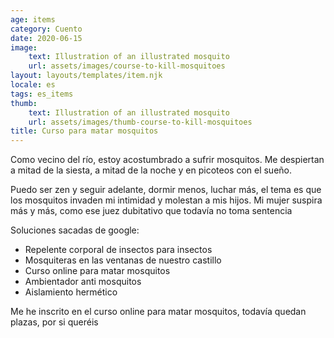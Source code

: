 ```yaml
---
age: items
category: Cuento
date: 2020-06-15
image:
    text: Illustration of an illustrated mosquito
    url: assets/images/course-to-kill-mosquitoes
layout: layouts/templates/item.njk
locale: es
tags: es_items
thumb:
    text: Illustration of an illustrated mosquito
    url: assets/images/thumb-course-to-kill-mosquitoes
title: Curso para matar mosquitos
---
```



Como vecino del río, estoy acostumbrado a sufrir mosquitos. Me despiertan a mitad de la siesta, a mitad de la noche y en picoteos con el sueño.

Puedo ser zen y seguir adelante, dormir menos, luchar más, el tema es que los mosquitos invaden mi intimidad y molestan a mis hijos. Mi mujer suspira más y más, como ese juez dubitativo que todavía no toma sentencia

Soluciones sacadas de google:

* Repelente corporal de insectos para insectos
* Mosquiteras en las ventanas de nuestro castillo
* Curso online para matar mosquitos
* Ambientador anti mosquitos
* Aislamiento hermético


Me he inscrito en el curso online para matar mosquitos, todavía quedan plazas, por si queréis

